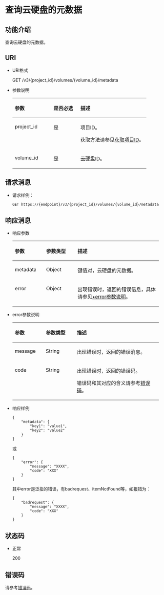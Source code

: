 # 查询云硬盘的元数据<a name="evs_04_3039"></a>

## 功能介绍<a name="section19390540"></a>

查询云硬盘的元数据。

## URI<a name="section40297137"></a>

-   URI格式

    GET /v3/\{project\_id\}/volumes/\{volume\_id\}/metadata

-   参数说明

    <a name="table8745607"></a>
    <table><thead align="left"><tr id="row15985080"><th class="cellrowborder" valign="top" width="28.92%" id="mcps1.1.4.1.1"><p id="p19723089"><a name="p19723089"></a><a name="p19723089"></a>参数</p>
    </th>
    <th class="cellrowborder" valign="top" width="20.07%" id="mcps1.1.4.1.2"><p id="p54066375"><a name="p54066375"></a><a name="p54066375"></a>是否必选</p>
    </th>
    <th class="cellrowborder" valign="top" width="51.01%" id="mcps1.1.4.1.3"><p id="p17300225"><a name="p17300225"></a><a name="p17300225"></a>描述</p>
    </th>
    </tr>
    </thead>
    <tbody><tr id="row59140967"><td class="cellrowborder" valign="top" width="28.92%" headers="mcps1.1.4.1.1 "><p id="p25689059"><a name="p25689059"></a><a name="p25689059"></a>project_id</p>
    </td>
    <td class="cellrowborder" valign="top" width="20.07%" headers="mcps1.1.4.1.2 "><p id="p439002"><a name="p439002"></a><a name="p439002"></a>是</p>
    </td>
    <td class="cellrowborder" valign="top" width="51.01%" headers="mcps1.1.4.1.3 "><p id="p35559222"><a name="p35559222"></a><a name="p35559222"></a>项目ID。</p>
    <p id="p55811451337"><a name="p55811451337"></a><a name="p55811451337"></a>获取方法请参见<a href="获取项目ID.md">获取项目ID</a>。</p>
    </td>
    </tr>
    <tr id="row51597550"><td class="cellrowborder" valign="top" width="28.92%" headers="mcps1.1.4.1.1 "><p id="p18651996"><a name="p18651996"></a><a name="p18651996"></a>volume_id</p>
    </td>
    <td class="cellrowborder" valign="top" width="20.07%" headers="mcps1.1.4.1.2 "><p id="p34416674"><a name="p34416674"></a><a name="p34416674"></a>是</p>
    </td>
    <td class="cellrowborder" valign="top" width="51.01%" headers="mcps1.1.4.1.3 "><p id="p36287209"><a name="p36287209"></a><a name="p36287209"></a>云硬盘ID。</p>
    </td>
    </tr>
    </tbody>
    </table>


## 请求消息<a name="section27129916"></a>

-   请求样例：

    ```
    GET https://{endpoint}/v3/{project_id}/volumes/{volume_id}/metadata
    ```


## 响应消息<a name="section42842654"></a>

-   响应参数

    <a name="evs_04_2075_table11977025201856"></a>
    <table><thead align="left"><tr id="evs_04_2075_row8102228201856"><th class="cellrowborder" valign="top" width="21.43%" id="mcps1.1.4.1.1"><p id="evs_04_2075_p52300707201856"><a name="evs_04_2075_p52300707201856"></a><a name="evs_04_2075_p52300707201856"></a>参数</p>
    </th>
    <th class="cellrowborder" valign="top" width="21.43%" id="mcps1.1.4.1.2"><p id="evs_04_2075_p3642697315541"><a name="evs_04_2075_p3642697315541"></a><a name="evs_04_2075_p3642697315541"></a>参数类型</p>
    </th>
    <th class="cellrowborder" valign="top" width="57.14%" id="mcps1.1.4.1.3"><p id="evs_04_2075_p17319263201856"><a name="evs_04_2075_p17319263201856"></a><a name="evs_04_2075_p17319263201856"></a>描述</p>
    </th>
    </tr>
    </thead>
    <tbody><tr id="evs_04_2075_row60683035201856"><td class="cellrowborder" valign="top" width="21.43%" headers="mcps1.1.4.1.1 "><p id="evs_04_2075_p16378828201856"><a name="evs_04_2075_p16378828201856"></a><a name="evs_04_2075_p16378828201856"></a>metadata</p>
    </td>
    <td class="cellrowborder" valign="top" width="21.43%" headers="mcps1.1.4.1.2 "><p id="evs_04_2075_p6490369115541"><a name="evs_04_2075_p6490369115541"></a><a name="evs_04_2075_p6490369115541"></a>Object</p>
    </td>
    <td class="cellrowborder" valign="top" width="57.14%" headers="mcps1.1.4.1.3 "><p id="evs_04_2075_p20205612201856"><a name="evs_04_2075_p20205612201856"></a><a name="evs_04_2075_p20205612201856"></a>键值对，云硬盘的元数据。</p>
    </td>
    </tr>
    <tr id="evs_04_2075_row108939111229"><td class="cellrowborder" valign="top" width="21.43%" headers="mcps1.1.4.1.1 "><p id="evs_04_2075_p129522216412"><a name="evs_04_2075_p129522216412"></a><a name="evs_04_2075_p129522216412"></a>error</p>
    </td>
    <td class="cellrowborder" valign="top" width="21.43%" headers="mcps1.1.4.1.2 "><p id="evs_04_2075_p1595262111415"><a name="evs_04_2075_p1595262111415"></a><a name="evs_04_2075_p1595262111415"></a>Object</p>
    </td>
    <td class="cellrowborder" valign="top" width="57.14%" headers="mcps1.1.4.1.3 "><p id="evs_04_2075_p109527215417"><a name="evs_04_2075_p109527215417"></a><a name="evs_04_2075_p109527215417"></a>出现错误时，返回的错误信息，具体请参见<a href="#evs_04_2075_li0419202382514">•error参数说明</a>。</p>
    </td>
    </tr>
    </tbody>
    </table>

-   <a name="evs_04_2075_li0419202382514"></a>error参数说明

    <a name="evs_04_2075_evs_04_2013_table15441099103019"></a>
    <table><thead align="left"><tr id="evs_04_2075_evs_04_2013_row54094047103019"><th class="cellrowborder" valign="top" width="21.17788221177882%" id="mcps1.1.4.1.1"><p id="evs_04_2075_evs_04_2013_p19541716103019"><a name="evs_04_2075_evs_04_2013_p19541716103019"></a><a name="evs_04_2075_evs_04_2013_p19541716103019"></a>参数</p>
    </th>
    <th class="cellrowborder" valign="top" width="21.17788221177882%" id="mcps1.1.4.1.2"><p id="evs_04_2075_evs_04_2013_p39375186103019"><a name="evs_04_2075_evs_04_2013_p39375186103019"></a><a name="evs_04_2075_evs_04_2013_p39375186103019"></a>参数类型</p>
    </th>
    <th class="cellrowborder" valign="top" width="57.64423557644236%" id="mcps1.1.4.1.3"><p id="evs_04_2075_evs_04_2013_p38578950103019"><a name="evs_04_2075_evs_04_2013_p38578950103019"></a><a name="evs_04_2075_evs_04_2013_p38578950103019"></a>描述</p>
    </th>
    </tr>
    </thead>
    <tbody><tr id="evs_04_2075_evs_04_2013_row59401790103019"><td class="cellrowborder" valign="top" width="21.17788221177882%" headers="mcps1.1.4.1.1 "><p id="evs_04_2075_evs_04_2013_p46815658103019"><a name="evs_04_2075_evs_04_2013_p46815658103019"></a><a name="evs_04_2075_evs_04_2013_p46815658103019"></a>message</p>
    </td>
    <td class="cellrowborder" valign="top" width="21.17788221177882%" headers="mcps1.1.4.1.2 "><p id="evs_04_2075_evs_04_2013_p33971979103019"><a name="evs_04_2075_evs_04_2013_p33971979103019"></a><a name="evs_04_2075_evs_04_2013_p33971979103019"></a>String</p>
    </td>
    <td class="cellrowborder" valign="top" width="57.64423557644236%" headers="mcps1.1.4.1.3 "><p id="evs_04_2075_evs_04_2013_p21623243103019"><a name="evs_04_2075_evs_04_2013_p21623243103019"></a><a name="evs_04_2075_evs_04_2013_p21623243103019"></a>出现错误时，返回的错误消息。</p>
    </td>
    </tr>
    <tr id="evs_04_2075_evs_04_2013_row60391466103019"><td class="cellrowborder" valign="top" width="21.17788221177882%" headers="mcps1.1.4.1.1 "><p id="evs_04_2075_evs_04_2013_p59870541103019"><a name="evs_04_2075_evs_04_2013_p59870541103019"></a><a name="evs_04_2075_evs_04_2013_p59870541103019"></a>code</p>
    </td>
    <td class="cellrowborder" valign="top" width="21.17788221177882%" headers="mcps1.1.4.1.2 "><p id="evs_04_2075_evs_04_2013_p17675690103019"><a name="evs_04_2075_evs_04_2013_p17675690103019"></a><a name="evs_04_2075_evs_04_2013_p17675690103019"></a>String</p>
    </td>
    <td class="cellrowborder" valign="top" width="57.64423557644236%" headers="mcps1.1.4.1.3 "><p id="evs_04_2075_evs_04_2013_p6087468103019"><a name="evs_04_2075_evs_04_2013_p6087468103019"></a><a name="evs_04_2075_evs_04_2013_p6087468103019"></a>出现错误时，返回的错误码。</p>
    <p id="evs_04_2075_evs_04_2013_p54787218103019"><a name="evs_04_2075_evs_04_2013_p54787218103019"></a><a name="evs_04_2075_evs_04_2013_p54787218103019"></a>错误码和其对应的含义请参考<a href="错误码.md">错误码</a>。</p>
    </td>
    </tr>
    </tbody>
    </table>

-   响应样例

    ```
    {
        "metadata": {
            "key1": "value1", 
            "key2": "value2"
        }
    }
    ```

    或

    ```
    {
        "error": {
            "message": "XXXX", 
            "code": "XXX"
        }
    }
    ```

    其中error是泛指的错误，有badrequest、itemNotFound等，如报错为：

    ```
    {
        "badrequest": {
            "message": "XXXX", 
            "code": "XXX"
        }
    }
    ```


## 状态码<a name="section50039568"></a>

-   正常

    200


## 错误码<a name="section431317151242"></a>

请参考[错误码](错误码.md)。

